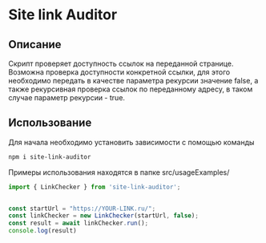 # Site link Auditor
## Описание
Скрипт проверяет доступность ссылок на переданной странице. Возможна проверка доступности конкретной ссылки, для этого необходимо передать в качестве параметра рекурсии значение false, а также рекурсивная проверка ссылок по переданному адресу, в таком случае параметр рекурсии - true. 

## Использование
Для начала необходимо установить зависимости с помощью команды
```bash
npm i site-link-auditor
```
Примеры использования находятся в папке src/usageExamples/

```js
import { LinkChecker } from 'site-link-auditor';


const startUrl = "https://YOUR-LINK.ru/";
const linkChecker = new LinkChecker(startUrl, false);
const result = await linkChecker.run();
console.log(result)
```
